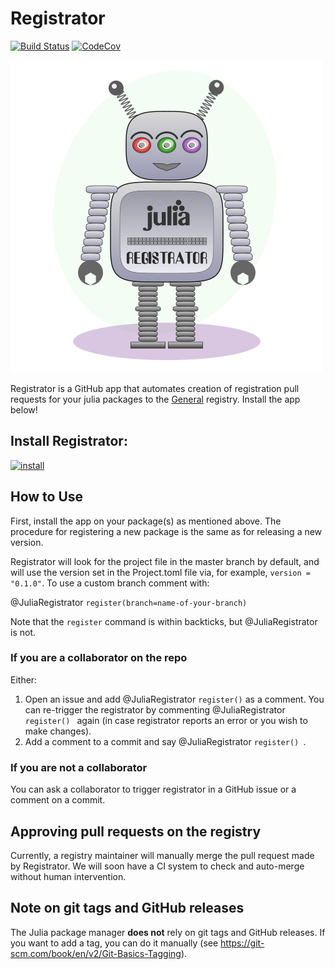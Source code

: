 # Registrator

[![Build Status](https://travis-ci.com/JuliaComputing/Registrator.jl.svg?branch=master)](https://travis-ci.com/JuliaComputing/Registrator.jl)
[![CodeCov](https://codecov.io/gh/JuliaComputing/Registrator.jl/branch/master/graph/badge.svg)](https://codecov.io/gh/JuliaComputing/Registrator.jl)

!["amelia robot logo"](graphics/logo.png)

Registrator is a GitHub app that automates creation of registration pull requests for your julia packages to the [General](https://github.com/JuliaRegistries/General) registry. Install the app below!

## Install Registrator:

[![install](https://img.shields.io/badge/-install%20app-blue.svg)](https://github.com/apps/juliaregistrar/installations/new)

## How to Use

First, install the app on your package(s) as mentioned above.  The procedure for registering a new package is the same as for releasing a new version.

Registrator will look for the project file in the master branch by default, and will use the version set in the Project.toml file via, for example, `version = "0.1.0"`. To use a custom branch comment with:

@JuliaRegistrator `register(branch=name-of-your-branch)`

Note that the `register` command is within backticks, but @JuliaRegistrator is not.

### If you are a collaborator on the repo

Either:

1. Open an issue and add @JuliaRegistrator `register()` as a comment.  You can re-trigger the registrator by commenting @JuliaRegistrator `register() ` again (in case registrator reports an error or you wish to make changes).
2. Add a comment to a commit and say  @JuliaRegistrator `register() `.

### If you are not a collaborator

You can ask a collaborator to trigger registrator in a GitHub issue or a comment on a commit.


## Approving pull requests on the registry

Currently, a registry maintainer will manually merge the pull request made by Registrator.  We will soon have a CI system to check and auto-merge without human intervention.

## Note on git tags and GitHub releases

The Julia package manager **does not** rely on git tags and GitHub releases. If you want to add a tag, you can do it manually (see https://git-scm.com/book/en/v2/Git-Basics-Tagging).
